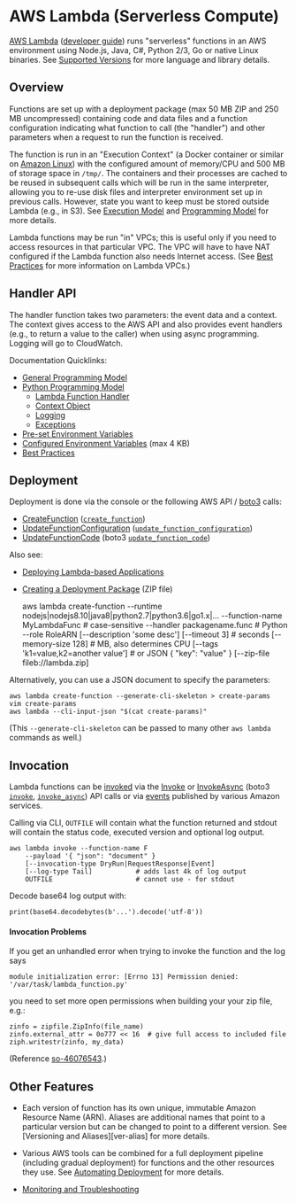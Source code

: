 AWS Lambda (Serverless Compute)
===============================

[AWS Lambda][] ([developer guide]) runs "serverless" functions  in an
AWS environment using Node.js, Java, C#, Python 2/3, Go or native
Linux binaries. See [Supported Versions][env-ver] for more language
and library details.


Overview
--------

Functions are set up with a deployment package (max 50 MB ZIP and 250
MB uncompressed) containing code and data files and a function
configuration indicating what function to call (the "handler") and
other parameters when a request to run the function is received.


The function is run in an "Execution Context" (a Docker container or
similar on [Amazon Linux][env-ver]) with the configured amount of
memory/CPU and 500 MB of storage space in `/tmp/`. The containers and
their processes are cached to be reused in subsequent calls which will
be run in the same interpreter, allowing you to re-use disk files and
interpreter environment set up in previous calls. However, state you
want to keep must be stored outside Lambda (e.g., in S3). See
[Execution Model] and [Programming Model] for more details.

Lambda functions may be run "in" VPCs; this is useful only if you need
to access resources in that particular VPC. The VPC will have to have
NAT configured if the Lambda function also needs Internet access. (See
[Best Practices] for more information on Lambda VPCs.)


Handler API
-----------

The handler function takes two parameters: the event data and a
context. The context gives access to the AWS API and also provides
event handlers (e.g., to return a value to the caller) when using
async programming. Logging will go to CloudWatch.

Documentation Quicklinks:
* [General Programming Model][programming model]
* [Python Programming Model]
  * [Lambda Function Handler][py-handler]
  * [Context Object][py-context]
  * [Logging][py-logging]
  * [Exceptions][py-errors]
* [Pre-set Environment Variables][env-ver]
* [Configured Environment Variables][set-env] (max 4 KB)
* [Best Practices]


Deployment
----------

Deployment is done via the console or the following AWS API / [boto3] calls:
* [CreateFunction][] ([`create_function`])
* [UpdateFunctionConfiguration][] ([`update_function_configuration`])
* [UpdateFunctionCode][] (boto3 [`update_function_code`])

Also see:
* [Deploying Lambda-based Applications][deploying]
* [Creating a Deployment Package][py-deploy] (ZIP file)

    aws lambda create-function
      --runtime nodejs|nodejs8.10|java8|python2.7|python3.6|go1.x|...
      --function-name MyLambdaFunc          # case-sensitive
      --handler packagename.func            # Python
      --role RoleARN
      [--description 'some desc']
      [--timeout 3]                         # seconds
      [--memory-size 128]                   # MB, also determines CPU
      [--tags 'k1=value,k2=another value']  # or JSON { "key": "value" }
      [--zip-file fileb://lambda.zip]

Alternatively, you can use a JSON document to specify the parameters:

    aws lambda create-function --generate-cli-skeleton > create-params
    vim create-params
    aws lambda --cli-input-json "$(cat create-params)"

(This `--generate-cli-skeleton` can be passed to many other `aws lambda`
commands as well.)


Invocation
----------

Lambda functions can be [invoked][invoking] via the [Invoke] or
[InvokeAsync] (boto3 [`invoke`], [`invoke_async`]) API calls or via
[events] published by various Amazon services.

Calling via CLI, `OUTFILE` will contain what the function returned and
stdout will contain the status code, executed version and optional log
output.

    aws lambda invoke --function-name F
        --payload '{ "json": "document" }
        [--invocation-type DryRun|RequestResponse|Event]
        [--log-type Tail]           # adds last 4k of log output
        OUTFILE                     # cannot use - for stdout

Decode base64 log output with:

    print(base64.decodebytes(b'...').decode('utf-8'))

#### Invocation Problems

If you get an unhandled error when trying to invoke the function and the
log says

    module initialization error: [Errno 13] Permission denied: '/var/task/lambda_function.py'

you need to set more open permissions when building your your zip file, e.g.:

    zinfo = zipfile.ZipInfo(file_name)
    zinfo.external_attr = 0o777 << 16  # give full access to included file
    ziph.writestr(zinfo, my_data)

(Reference [so-46076543].)


Other Features
--------------

* Each version of function has its own unique, immutable Amazon
  Resource Name (ARN). Aliases are additional names that point to a
  particular version but can be changed to point to a different
  version. See [Versioning and Aliases][ver-alias] for more details.

* Various AWS tools can be combined for a full deployment pipeline
  (including gradual deployment) for functions and the other resources
  they use. See [Automating Deployment] for more details.

* [Monitoring and Troubleshooting][mon]



<!-------------------------------------------------------------------->
[AWS Lambda]: https://aws.amazon.com/lambda/
[Best Practices]: https://docs.aws.amazon.com/lambda/latest/dg/best-practices.html
[CreateFunction]: https://docs.aws.amazon.com/lambda/latest/dg/API_CreateFunction.html
[InvokeAsync]: https://docs.aws.amazon.com/lambda/latest/dg/API_InvokeAsync.html
[Invoke]: https://docs.aws.amazon.com/lambda/latest/dg/API_Invoke.html
[Python Programming Model]: https://docs.aws.amazon.com/lambda/latest/dg/python-programming-model.html
[UpdateFunctionCode]: https://docs.aws.amazon.com/lambda/latest/dg/API_UpdateFunctionCode.html
[UpdateFunctionConfiguration]: https://docs.aws.amazon.com/lambda/latest/dg/API_UpdateFunctionConfiguration.html
[`create_function`]: https://boto3.readthedocs.io/en/latest/reference/services/lambda.html#Lambda.Client.create_function
[`invoke_async`]: https://boto3.readthedocs.io/en/latest/reference/services/lambda.html#Lambda.Client.invoke
[`invoke`]: https://boto3.readthedocs.io/en/latest/reference/services/lambda.html#Lambda.Client.invoke
[`update_function_code`]: https://boto3.readthedocs.io/en/latest/reference/services/lambda.html#Lambda.Client.update_function_code
[`update_function_configuration`]: https://boto3.readthedocs.io/en/latest/reference/services/lambda.html#Lambda.Client.update_function_configuration
[automating deployment]: https://docs.aws.amazon.com/lambda/latest/dg/automating-deployment.html
[boto3]: https://boto3.readthedocs.io/en/latest/reference/services/lambda.html
[deploying]: https://docs.aws.amazon.com/lambda/latest/dg/deploying-lambda-apps.html
[developer guide]: https://docs.aws.amazon.com/lambda/latest/dg/welcome.html
[env-ver]: https://docs.aws.amazon.com/lambda/latest/dg/current-supported-versions.html
[events]: https://docs.aws.amazon.com/lambda/latest/dg/invoking-lambda-function.html
[execution model]: https://docs.aws.amazon.com/lambda/latest/dg/running-lambda-code.html
[invoking]: https://docs.aws.amazon.com/lambda/latest/dg/invoking-lambda-functions.html
[mon]: https://docs.aws.amazon.com/lambda/latest/dg/troubleshooting.html
[programming model]: https://docs.aws.amazon.com/lambda/latest/dg/programming-model-v2.html
[py-context]: https://docs.aws.amazon.com/lambda/latest/dg/python-context-object.html
[py-deploy]: https://docs.aws.amazon.com/lambda/latest/dg/lambda-python-how-to-create-deployment-package.html
[py-errors]: https://docs.aws.amazon.com/lambda/latest/dg/python-exceptions.html
[py-handler]: https://docs.aws.amazon.com/lambda/latest/dg/python-programming-model-handler-types.html
[py-logging]: https://docs.aws.amazon.com/lambda/latest/dg/python-logging.html
[set-env]: https://docs.aws.amazon.com/lambda/latest/dg/env_variables.html
[so-46076543]: https://stackoverflow.com/q/46076543/107294
[ver-aliase]: https://docs.aws.amazon.com/lambda/latest/dg/versioning-aliases.html
